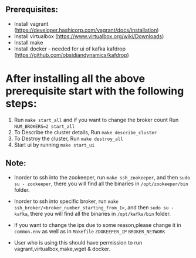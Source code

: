Prerequisites:
--------------
- Install vagrant (https://developer.hashicorp.com/vagrant/docs/installation)
- Install virtualbox (https://www.virtualbox.org/wiki/Downloads)
- Install make
- Install docker - needed for ui of kafka kafdrop (https://github.com/obsidiandynamics/kafdrop)

After installing all the above prerequisite start with the following steps:
===========================================================================

1) Run `make start_all` and if you want to change the broker count Run `NUM_BROKERS=2 start_all`
2) To Describe the cluster details, Run `make describe_cluster`
3) To Destroy the cluster, Run `make destroy_all`
4) Start ui by running `make start_ui`



Note:
-----

- Inorder to ssh into the zookeeper, run `make ssh_zookeeper`, and then `sudo su - zookeeper`, 
  there you will find all the  binaries in `/opt/zookeeper/bin` folder.

- Inorder to ssh into specific broker, run `make ssh_broker/<broker_number_starting_from_1>`, and then `sudo su - kafka`, 
  there you will find all the  binaries in `/opt/kafka/bin` folder.

- If you want to change the ips due to some reason,please change it in 
    `common.env` as well as in `Makefile`
        `ZOOKEEPER_IP`
        `BROKER_NETWORK`
- User who is using this should have permission to run vagrant,virtualbox,make,wget & docker.